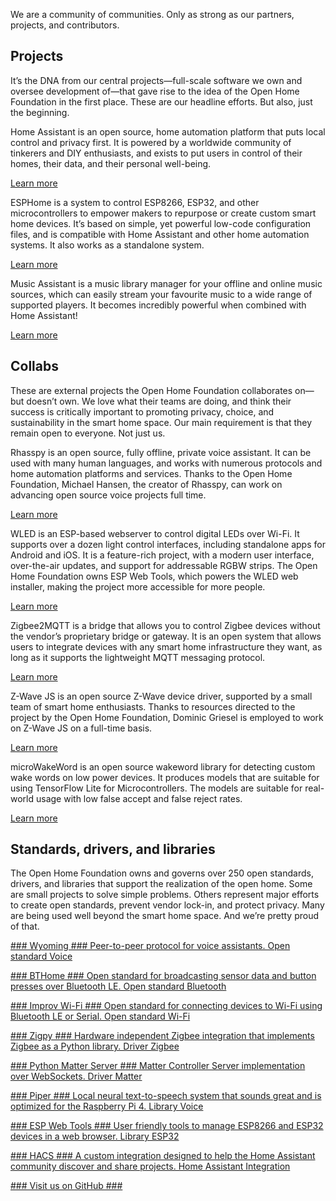We are a community of communities.
 Only as strong as our partners, projects, and contributors.

Projects
----------

 It’s the DNA from our central projects—full-scale software we own and oversee development of—that gave rise to the idea of the Open Home Foundation in the first place. These are our headline efforts. But also, just the beginning.

 Home Assistant is an open source, home automation platform that puts local control and privacy first. It is powered by a worldwide community of tinkerers and DIY enthusiasts, and exists to put users in control of their homes, their data, and their personal well-being.

[Learn more](https://www.home-assistant.io/)
[](https://github.com/home-assistant/)

 ESPHome is a system to control ESP8266, ESP32, and other microcontrollers to empower makers to repurpose or create custom smart home devices. It’s based on simple, yet powerful low-code configuration files, and is compatible with Home Assistant and other home automation systems. It also works as a standalone system.

[Learn more](https://esphome.io/)
[](https://github.com/esphome/)

 Music Assistant is a music library manager for your offline and online music sources, which can easily stream your favourite music to a wide range of supported players. It becomes incredibly powerful when combined with Home Assistant!

[Learn more](https://www.music-assistant.io/)
[](https://github.com/music-assistant/)

Collabs
----------

 These are external projects the Open Home Foundation collaborates on—but doesn’t own. We love what their teams are doing, and think their success is critically important to promoting privacy, choice, and sustainability in the smart home space. Our main requirement is that they remain open to everyone. Not just us.

 Rhasspy is an open source, fully offline, private voice assistant. It can be used with many human languages, and works with numerous protocols and home automation platforms and services. Thanks to the Open Home Foundation, Michael Hansen, the creator of Rhasspy, can work on advancing open source voice projects full time.

[Learn more](https://community.rhasspy.org/)

 WLED is an ESP-based webserver to control digital LEDs over Wi-Fi. It supports over a dozen light control interfaces, including standalone apps for Android and iOS. It is a feature-rich project, with a modern user interface, over-the-air updates, and support for addressable RGBW strips. The Open Home Foundation owns ESP Web Tools, which powers the WLED web installer, making the project more accessible for more people.

[Learn more](https://kno.wled.ge/)

 Zigbee2MQTT is a bridge that allows you to control Zigbee devices without the vendor’s proprietary bridge or gateway. It is an open system that allows users to integrate devices with any smart home infrastructure they want, as long as it supports the lightweight MQTT messaging protocol.

[Learn more](https://www.zigbee2mqtt.io/)

 Z-Wave JS is an open source Z-Wave device driver, supported by a small team of smart home enthusiasts. Thanks to resources directed to the project by the Open Home Foundation, Dominic Griesel is employed to work on Z-Wave JS on a full-time basis.

[Learn more](https://zwave-js.github.io/node-zwave-js/)

 microWakeWord is an open source wakeword library for detecting custom wake words on low power devices. It produces models that are suitable for using TensorFlow Lite for Microcontrollers. The models are suitable for real-world usage with low false accept and false reject rates.

[Learn more](https://github.com/kahrendt/microWakeWord)

 Standards, drivers, and libraries
----------

 The Open Home Foundation owns and governs over 250 open standards, drivers, and libraries that support the realization of the open home. Some are small projects to solve simple problems. Others represent major efforts to create open standards, prevent vendor lock-in, and protect privacy. Many are being used well beyond the smart home space. And we’re pretty proud of that.

[### Wyoming ### Peer-to-peer protocol for voice assistants. Open standard Voice](https://github.com/rhasspy/wyoming)

[### BTHome ### Open standard for broadcasting sensor data and button presses over Bluetooth LE. Open standard Bluetooth](https://bthome.io/)

[### Improv Wi-Fi ### Open standard for connecting devices to Wi-Fi using Bluetooth LE or Serial. Open standard Wi-Fi](https://www.improv-wifi.com/)

[### Zigpy ### Hardware independent Zigbee integration that implements Zigbee as a Python library. Driver Zigbee](https://github.com/zigpy/zigpy)

[### Python Matter Server ### Matter Controller Server implementation over WebSockets. Driver Matter](https://github.com/home-assistant-libs/python-matter-server)

[### Piper ### Local neural text-to-speech system that sounds great and is optimized for the Raspberry Pi 4. Library Voice](https://github.com/rhasspy/piper)

[### ESP Web Tools ### User friendly tools to manage ESP8266 and ESP32 devices in a web browser. Library ESP32](https://esphome.github.io/esp-web-tools/)

[### HACS ### A custom integration designed to help the Home Assistant community discover and share projects. Home Assistant Integration](https://github.com/hacs/integration)

[### Visit us on GitHub ###](https://github.com/openhomefoundation)
